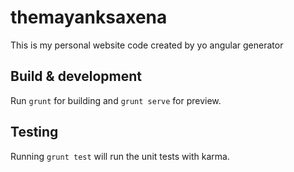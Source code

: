 # themayanksaxena

This is my personal website code created by yo angular generator

## Build & development

Run `grunt` for building and `grunt serve` for preview.

## Testing

Running `grunt test` will run the unit tests with karma.
